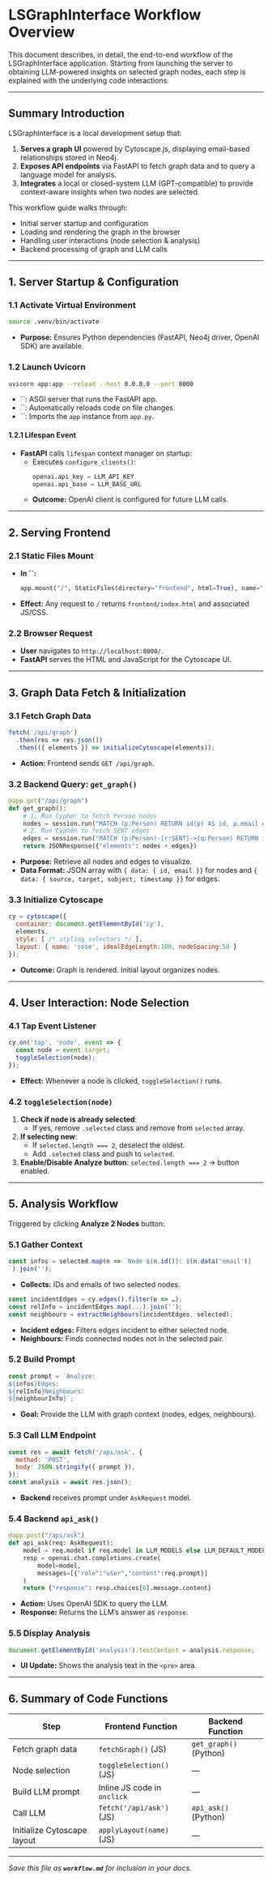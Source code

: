 # LSGraphInterface Workflow Overview

This document describes, in detail, the end-to-end workflow of the LSGraphInterface application. Starting from launching the server to obtaining LLM-powered insights on selected graph nodes, each step is explained with the underlying code interactions.

---

## Summary Introduction

LSGraphInterface is a local development setup that:

1. **Serves a graph UI** powered by Cytoscape.js, displaying email-based relationships stored in Neo4j.
2. **Exposes API endpoints** via FastAPI to fetch graph data and to query a language model for analysis.
3. **Integrates** a local or closed-system LLM (GPT-compatible) to provide context-aware insights when two nodes are selected.

This workflow guide walks through:

- Initial server startup and configuration
- Loading and rendering the graph in the browser
- Handling user interactions (node selection & analysis)
- Backend processing of graph and LLM calls

---

## 1. Server Startup & Configuration

### 1.1 Activate Virtual Environment

```bash
source .venv/bin/activate
```

- **Purpose:** Ensures Python dependencies (FastAPI, Neo4j driver, OpenAI SDK) are available.

### 1.2 Launch Uvicorn

```bash
uvicorn app:app --reload --host 0.0.0.0 --port 8000
```

- ``: ASGI server that runs the FastAPI app.
- ``: Automatically reloads code on file changes.
- ``: Imports the `app` instance from `app.py`.

#### 1.2.1 Lifespan Event

- **FastAPI** calls `lifespan` context manager on startup:
  - Executes `configure_clients()`:
    ```python
    openai.api_key = LLM_API_KEY
    openai.api_base = LLM_BASE_URL
    ```
  - **Outcome:** OpenAI client is configured for future LLM calls.

---

## 2. Serving Frontend

### 2.1 Static Files Mount

- **In **``**:**
  ```python
  app.mount("/", StaticFiles(directory="frontend", html=True), name="frontend")
  ```
- **Effect:** Any request to `/` returns `frontend/index.html` and associated JS/CSS.

### 2.2 Browser Request

- **User** navigates to `http://localhost:8000/`.
- **FastAPI** serves the HTML and JavaScript for the Cytoscape UI.

---

## 3. Graph Data Fetch & Initialization

### 3.1 Fetch Graph Data

```js
fetch('/api/graph')
  .then(res => res.json())
  .then(({ elements }) => initializeCytoscape(elements));
```

- **Action:** Frontend sends `GET /api/graph`.

### 3.2 Backend Query: `get_graph()`

```python
@app.get("/api/graph")
def get_graph():
    # 1. Run Cypher to fetch Person nodes
    nodes = session.run("MATCH (p:Person) RETURN id(p) AS id, p.email AS email")
    # 2. Run Cypher to fetch SENT edges
    edges = session.run("MATCH (p:Person)-[r:SENT]->(q:Person) RETURN id(p), id(q), r.subject, r.timestamp")
    return JSONResponse({"elements": nodes + edges})
```

- **Purpose:** Retrieve all nodes and edges to visualize.
- **Data Format:** JSON array with `{ data: { id, email }}` for nodes and `{ data: { source, target, subject, timestamp }}` for edges.

### 3.3 Initialize Cytoscape

```js
cy = cytoscape({
  container: document.getElementById('cy'),
  elements,
  style: [ /* styling selectors */ ],
  layout: { name: 'cose', idealEdgeLength:100, nodeSpacing:50 }
});
```

- **Outcome:** Graph is rendered. Initial layout organizes nodes.

---

## 4. User Interaction: Node Selection

### 4.1 Tap Event Listener

```js
cy.on('tap', 'node', event => {
  const node = event.target;
  toggleSelection(node);
});
```

- **Effect:** Whenever a node is clicked, `toggleSelection()` runs.

### 4.2 `toggleSelection(node)`

1. **Check if node is already selected**:
   - If yes, remove `.selected` class and remove from `selected` array.
2. **If selecting new**:
   - If `selected.length === 2`, deselect the oldest.
   - Add `.selected` class and push to `selected`.
3. **Enable/Disable Analyze button**: `selected.length === 2` → button enabled.

---

## 5. Analysis Workflow

Triggered by clicking **Analyze 2 Nodes** button:

### 5.1 Gather Context

```js
const infos = selected.map(n => `Node ${n.id()}: ${n.data('email')}
`).join('');
```

- **Collects:** IDs and emails of two selected nodes.

```js
const incidentEdges = cy.edges().filter(e => …);
const relInfo = incidentEdges.map(...).join('');
const neighbours = extractNeighbours(incidentEdges, selected);
```

- **Incident edges:** Filters edges incident to either selected node.
- **Neighbours:** Finds connected nodes not in the selected pair.

### 5.2 Build Prompt

```js
const prompt = `Analyze:
${infos}Edges:
${relInfo}Neighbours:
${neighbourInfo}`;
```

- **Goal:** Provide the LLM with graph context (nodes, edges, neighbours).

### 5.3 Call LLM Endpoint

```js
const res = await fetch('/api/ask', {
  method: 'POST',
  body: JSON.stringify({ prompt }),
});
const analysis = await res.json();
```

- **Backend** receives prompt under `AskRequest` model.

### 5.4 Backend `api_ask()`

```python
@app.post("/api/ask")
def api_ask(req: AskRequest):
    model = req.model if req.model in LLM_MODELS else LLM_DEFAULT_MODEL
    resp = openai.chat.completions.create(
        model=model,
        messages=[{"role":"user","content":req.prompt}]
    )
    return {"response": resp.choices[0].message.content}
```

- **Action:** Uses OpenAI SDK to query the LLM.
- **Response:** Returns the LLM’s answer as `response`.

### 5.5 Display Analysis

```js
document.getElementById('analysis').textContent = analysis.response;
```

- **UI Update:** Shows the analysis text in the `<pre>` area.

---

## 6. Summary of Code Functions

| Step                        | Frontend Function           | Backend Function       |
| --------------------------- | --------------------------- | ---------------------- |
| Fetch graph data            | `fetchGraph()` (JS)         | `get_graph()` (Python) |
| Node selection              | `toggleSelection()` (JS)    | —                      |
| Build LLM prompt            | Inline JS code in `onclick` | —                      |
| Call LLM                    | `fetch('/api/ask')` (JS)    | `api_ask()` (Python)   |
| Initialize Cytoscape layout | `applyLayout(name)` (JS)    | —                      |

---

*Save this file as **`workflow.md`** for inclusion in your docs.*
